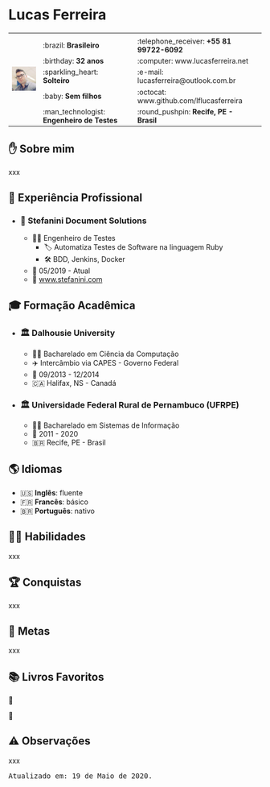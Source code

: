 

# Lucas Ferreira

<table style="border: none;">
  <tr>
    <td rowspan="6">
      <img src='../images/foto.jpg' alt='Foto' width='200'>
    <td>
  </tr>
  <tr>
    <td>:brazil: <b>Brasileiro</b><td>
    <td>:telephone_receiver: <b>+55 81 99722-6092</b><td>
  </tr>
  <tr>
    <td>:birthday: <b>32 anos</b><td>
    <td>:computer: www.lucasferreira.net<td>
  </tr>
  <tr>
    <td>:sparkling_heart: <b>Solteiro</b><td>
    <td>:e-mail: lucasferreira@outlook.com.br<td>
  </tr>
  <tr>
    <td>:baby: <b>Sem filhos</b><td>
    <td>:octocat: www.github.com/lflucasferreira<td>
  </tr>
  <tr>
    <td>:man_technologist: <b>Engenheiro de Testes</b><td>
    <td>:round_pushpin: <b>Recife, PE - Brasil</b><td>
  </tr>
</table>



## :hand: Sobre mim

xxx

## :briefcase: Experiência Profissional

- ### :office: Stefanini Document Solutions

  - :man_office_worker: Engenheiro de Testes
    - :label: Automatiza Testes de Software na linguagem Ruby
    - :hammer_and_wrench: BDD, Jenkins, Docker
  - :calendar: 05/2019 - Atual
  - :link: www.stefanini.com

## :mortar_board: Formação Acadêmica

<!-- :closed_book: :green_book: :blue_book: :orange_book: -->

- ### :classical_building: Dalhousie University

  - :man_student: Bacharelado em Ciência da Computação
  - :airplane: Intercâmbio via CAPES - Governo Federal
  - :calendar: 09/2013 - 12/2014
  - :canada: Halifax, NS - Canadá

<!-- Bachelor of Computer Science, BCS -->

- ### :classical_building: Universidade Federal Rural de Pernambuco (UFRPE)

  - :man_student: Bacharelado em Sistemas de Informação
  - :calendar: 2011 - 2020
  - :brazil: Recife, PE - Brasil


## :earth_americas: Idiomas

- :us: **Inglês**: fluente
- :fr: **Francês**: básico
- :brazil: **Português**: nativo

## :ng_man: Habilidades

xxx

## :trophy: Conquistas

xxx

## :dart: Metas

xxx

## :books: Livros Favoritos

:book:

:bookmark:

## :warning: Observações

xxx

<pre>Atualizado em: 19 de Maio de 2020.</pre>